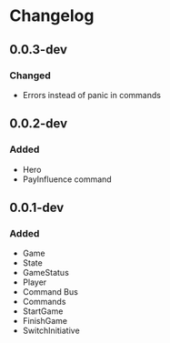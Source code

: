 # Changelog
## 0.0.3-dev
### Changed
- Errors instead of panic in commands

## 0.0.2-dev
### Added
- Hero
- PayInfluence command

## 0.0.1-dev
### Added
- Game
- State
- GameStatus
- Player
- Command Bus
- Commands
- StartGame
- FinishGame
- SwitchInitiative